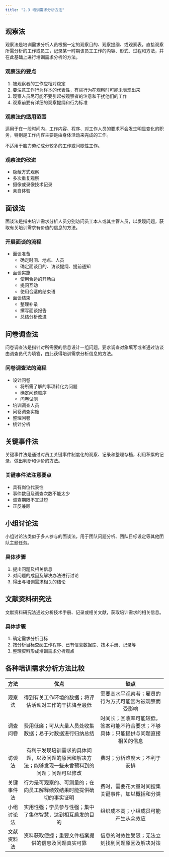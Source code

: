 ```yaml
---
title: "2.3 培训需求分析方法"
---
```

## 观察法
观察法是培训需求分析人员根据一定的观察目的、观察提纲、或观察表，直接观察所需分析的工作或员工，记录某一时期该员工工作的内容、形式、过程和方法，并在此基础上进行培训需求分析的方法。
### 观察法的要点
1. 被观察者的工作应相对稳定
2. 要注意工作行为样本的代表性，有些行为在观察时可能未表现出来
3. 观察人员尽可能不要引起被观察者的注意和干扰他们的工作
4. 观察前要有详细的观察提纲和行为标准
### 观察法的适用范围
适用于在一段时间内，工作内容、程序、对工作人员的要求不会发生明显变化的职务，特别是工作内容主要是由身体活动来完成的工作。

不适用于脑力劳动成分较多的工作或间歇性工作。
### 观察法的改进
- 隐蔽方式观察
- 多次重复观察
- 摄像或录像技术记录
- 亲自体验
## 面谈法
面谈法是指由培训需求分析人员分别访问员工本人或其主管人员，以发现问题，获取有关培训需求有价值的信息的方法。
### 开展面谈的流程
- 面谈准备
	- 确定时间、地点、人员
	- 确定面谈目的、访谈提纲、提前通知
- 面谈实施
	- 使用合适的开场白
	- 提问互动
	- 使用合适的结束语
- 面谈结束
	- 整理补录
	- 撰写面谈报告
	- 总结分析改进
## 问卷调查法
问卷调查法是指针对所需要的信息设计一组问题，要求调查对象填写或者通过访谈由调查员代为填答，由此获得培训需求分析信息的方法。
### 问卷调查法的流程
- 设计问卷
	- 将所需了解的事项转化为问题
	- 确定问题顺序
	- 问卷试测
- 培训调查人员
- 问卷调查实施
- 整理问卷
- 统计分析
## 关键事件法
关键事件法是通过对员工关键事件制度化的观察、记录和整理存档，利用积累的记录，做出判断和评价的方法。
### 关键事件法注意要点
- 具有岗位代表性
- 事件数目及调查次数不能太少
- 调查期限不宜过短
- 正反兼顾
## 小组讨论法
小组讨论法类似于多人参与的面谈法，用于团队问题分析、团队目标设定等其他团队主题任务。
### 具体步骤
1. 提出问题及相关信息
2. 对问题的成因及解决办法进行讨论
3. 得出与培训需求相关的结论
## 文献资料研究法
文献资料研究法通过分析技术手册、记录或相关文献，获取培训需求的相关信息。
### 具体步骤
1. 确定需求分析目标
2. 按分析目标查阅工作程序、已有信息数据库、技术手册、记录等
3. 整理资料形成培训需求分析观点
## 各种培训需求分析方法比较
|方法|优点|缺点|
|:---:|:---:|:---:|
|观察法|得到有关工作环境的数据；将评估活动对工作的干扰降至最低|需要高水平观察者；雇员的行为方式可能因为被观察而受影响|
|调查问卷|费用低廉；可从大量人员处收集数据；易于对数据进行归纳总结|时间长；回收率可能较低，答案可能不符合要求；不够具体；只能提供与问题直接相关的信息|
|访谈法|有利于发现培训需求的具体问题，以及问题的原因和解决方法；能够发现一些未曾预料到的问题；问题可以修改|费时；分析难度大；不利于安排|
|关键事件法|行为是可观察的、可测量的；在向员工解释绩效结果时能提供确切的事实证明|费时，需要花大量时间搜集关键事件，加以概括和分类|
|小组讨论法|实用性强；学员参与性强；集中了集体智慧，达到相互启发的目的|组织成本高；小组成员可能产生从众效应|
|文献资料法|资料获取便捷；重要文件档案提供的信息及问题真实可靠|信息的时效性受限；无法立刻找到问题原因及解决对策|

